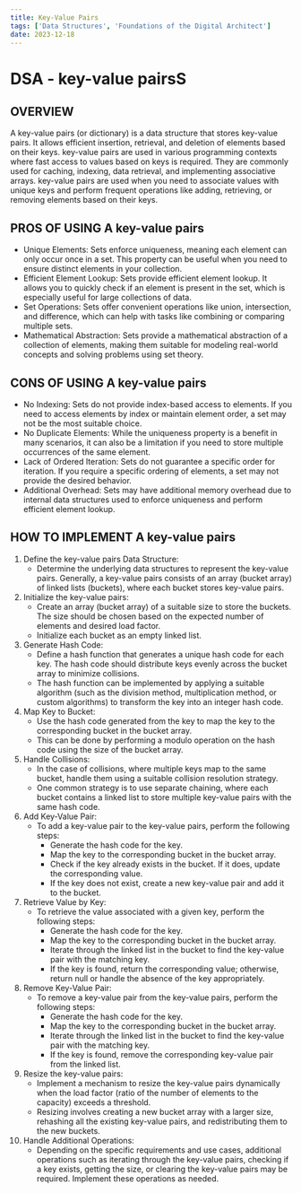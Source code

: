 ```yaml
---
title: Key-Value Pairs 
tags: ['Data Structures', 'Foundations of the Digital Architect']
date: 2023-12-18
---
```

# DSA - key-value pairsS

## OVERVIEW

A key-value pairs (or dictionary) is a data structure that stores key-value pairs. It allows efficient insertion, retrieval, and deletion of elements based on their keys. key-value pairs are used in various programming contexts where fast access to values based on keys is required. They are commonly used for caching, indexing, data retrieval, and implementing associative arrays. key-value pairs are used when you need to associate values with unique keys and perform frequent operations like adding, retrieving, or removing elements based on their keys.

## PROS OF USING A key-value pairs

- Unique Elements: Sets enforce uniqueness, meaning each element can only occur once in a set. This property can be useful when you need to ensure distinct elements in your collection.
- Efficient Element Lookup: Sets provide efficient element lookup. It allows you to quickly check if an element is present in the set, which is especially useful for large collections of data.
- Set Operations: Sets offer convenient operations like union, intersection, and difference, which can help with tasks like combining or comparing multiple sets.
- Mathematical Abstraction: Sets provide a mathematical abstraction of a collection of elements, making them suitable for modeling real-world concepts and solving problems using set theory.

## CONS OF USING A key-value pairs

- No Indexing: Sets do not provide index-based access to elements. If you need to access elements by index or maintain element order, a set may not be the most suitable choice.
- No Duplicate Elements: While the uniqueness property is a benefit in many scenarios, it can also be a limitation if you need to store multiple occurrences of the same element.
- Lack of Ordered Iteration: Sets do not guarantee a specific order for iteration. If you require a specific ordering of elements, a set may not provide the desired behavior.
- Additional Overhead: Sets may have additional memory overhead due to internal data structures used to enforce uniqueness and perform efficient element lookup.

## HOW TO IMPLEMENT A key-value pairs
1. Define the key-value pairs Data Structure:
    - Determine the underlying data structures to represent the key-value pairs. Generally, a key-value pairs consists of an array (bucket array) of linked lists (buckets), where each bucket stores key-value pairs.
2. Initialize the key-value pairs:
    - Create an array (bucket array) of a suitable size to store the buckets. The size should be chosen based on the expected number of elements and desired load factor.
    - Initialize each bucket as an empty linked list.
3. Generate Hash Code:
    - Define a hash function that generates a unique hash code for each key. The hash code should distribute keys evenly across the bucket array to minimize collisions.
    - The hash function can be implemented by applying a suitable algorithm (such as the division method, multiplication method, or custom algorithms) to transform the key into an integer hash code.
4. Map Key to Bucket:
    - Use the hash code generated from the key to map the key to the corresponding bucket in the bucket array.
    - This can be done by performing a modulo operation on the hash code using the size of the bucket array.
5. Handle Collisions:
    - In the case of collisions, where multiple keys map to the same bucket, handle them using a suitable collision resolution strategy.
    - One common strategy is to use separate chaining, where each bucket contains a linked list to store multiple key-value pairs with the same hash code.
6. Add Key-Value Pair:
    - To add a key-value pair to the key-value pairs, perform the following steps:
        - Generate the hash code for the key.
        - Map the key to the corresponding bucket in the bucket array.
        - Check if the key already exists in the bucket. If it does, update the corresponding value.
        - If the key does not exist, create a new key-value pair and add it to the bucket.
7. Retrieve Value by Key:
    - To retrieve the value associated with a given key, perform the following steps:
        - Generate the hash code for the key.
        - Map the key to the corresponding bucket in the bucket array.
        - Iterate through the linked list in the bucket to find the key-value pair with the matching key.
        - If the key is found, return the corresponding value; otherwise, return null or handle the absence of the key appropriately.
8. Remove Key-Value Pair:
    - To remove a key-value pair from the key-value pairs, perform the following steps:
        - Generate the hash code for the key.
        - Map the key to the corresponding bucket in the bucket array.
        - Iterate through the linked list in the bucket to find the key-value pair with the matching key.
        - If the key is found, remove the corresponding key-value pair from the linked list.
9. Resize the key-value pairs:
    - Implement a mechanism to resize the key-value pairs dynamically when the load factor (ratio of the number of elements to the capacity) exceeds a threshold.
    - Resizing involves creating a new bucket array with a larger size, rehashing all the existing key-value pairs, and redistributing them to the new buckets.
10. Handle Additional Operations:
    - Depending on the specific requirements and use cases, additional operations such as iterating through the key-value pairs, checking if a key exists, getting the size, or clearing the key-value pairs may be required. Implement these operations as needed.

